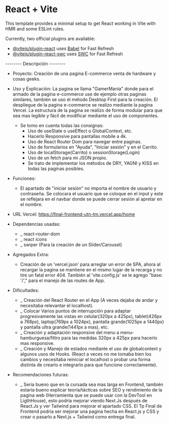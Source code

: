 # React + Vite

This template provides a minimal setup to get React working in Vite with HMR and some ESLint rules.

Currently, two official plugins are available:

- [@vitejs/plugin-react](https://github.com/vitejs/vite-plugin-react/blob/main/packages/plugin-react/README.md) uses [Babel](https://babeljs.io/) for Fast Refresh
- [@vitejs/plugin-react-swc](https://github.com/vitejs/vite-plugin-react-swc) uses [SWC](https://swc.rs/) for Fast Refresh


-------- Descripción --------
- Proyecto: Creación de una pagina E-commerce venta de hardware y cosas geeks.
- Uso y Explicación: La pagina se llama "GamerMania" donde para el armado de la pagina e-commerce use de ejemplo otras paginas similares, también se uso el método Desktop First para la creación. El despliegue de la pagina e-commerce se realizo mediante la pagina Vercel. La estructura de la pagina se realizo de forma modular para que sea mas legible y fácil de modificar mediante el uso de componentes.
    - Se tomo en cuenta todas las consignas:
        - Uso de useState o useEffect o GlobalContext, etc.
        - Hacerlo Responsive para pantallas mobile a 4k.
        - Uso de React Router Dom para navegar entre paginas.
        - Uso de formularios en "Ayuda", "Iniciar sesión" y en el Carrito.
        - Uso de localStorage(Carrito) o sessionStorage(Login)
        - Uso de un fetch para mi JSON propio.
        - Se trato de implementar los métodos de DRY, YAGNI y KISS en todas las paginas posibles.

- Funciones:
    - El apartado de "iniciar sesión" no importa el nombre de usuario y contraseña. Se colocara el usuario que se coloque en el input y este se reflejara en el navbar donde se puede cerrar sesión al apretar en el nombre.

- URL Vercel: https://final-frontend-utn-tm.vercel.app/home

- Dependencias usadas:
    - _ react-router-dom
    - _ react icons
    - _ swiper (Para la creación de un Slider/Carousel)

- Agregados Extra:
    - Creación de un 'vercel.json' para arreglar un error de SPA, ahora al recargar la pagina se mantiene en el mismo lugar de la recarga y no tire un fatal error 404. También al 'vite.config.js' se le agrego "base: '/'," para el manejo de las routes de App.

- Dificultades:
    - _ Creación del React Router en el App (A veces dejaba de andar y necesitaba relevantar el localhost).
    - _ Colocar Varios puntos de interrupción para adaptar progresivamente las vistas en celular(320px a 425px), tablet(426px a 768px), laptop(769px a 1024px), pantalla grande(1025px a 1440px) y pantalla ultra grande(1441px a mas), etc.
    - _ Creación y adaptación responsive del menu a menu-hamburguesa/filtro para las medidas 320px a 425px para hacerlo mas responsive.
    - _ Creación y Manejo de estados mediante el uso de globalcontext y algunos usos de Hooks. (React a veces no me tomaba bien los cambios y necesitaba reiniciar el localhost o probar una forma distinta de crearlo e integrarlo para que funcione correctamente).

- Recomendaciones futuras:
    - _ Seria bueno que en la cursada sea mas larga en Frontend, también estaría bueno explicar 
    teoría/tácticas sobre SEO y rendimiento de la pagina web (Herramienta que se puede usar con la DevTool en LigthHouse), esto podría mejorar viendo Next.Js después de React.Js y ver Tailwind para mejorar el apartado CSS. El Tp Final de Frontend podría ser mejorar una pagina hecha en React.js y CSS y crear o pasarlo a Next.js + Tailwind como entrega final.